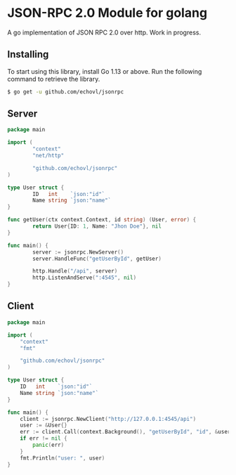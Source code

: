# JSON-RPC 2.0 Module for golang

A go implementation of JSON RPC 2.0 over http. Work in progress.

## Installing

To start using this library, install Go 1.13 or above. Run the following command to retrieve the library.

```sh
$ go get -u github.com/echovl/jsonrpc
```

## Server

```go
package main

import (
        "context"
        "net/http"

        "github.com/echovl/jsonrpc"
)

type User struct {
        ID   int    `json:"id"`
        Name string `json:"name"`
}

func getUser(ctx context.Context, id string) (User, error) {
        return User{ID: 1, Name: "Jhon Doe"}, nil
}

func main() {
        server := jsonrpc.NewServer()
        server.HandleFunc("getUserById", getUser)

        http.Handle("/api", server)
        http.ListenAndServe(":4545", nil)
}

```
## Client

```go
package main

import (
	"context"
	"fmt"

	"github.com/echovl/jsonrpc"
)

type User struct {
	ID   int    `json:"id"`
	Name string `json:"name"`
}

func main() {
	client := jsonrpc.NewClient("http://127.0.0.1:4545/api")
	user := &User{}
	err := client.Call(context.Background(), "getUserById", "id", &user)
	if err != nil {
		panic(err)
	}
	fmt.Println("user: ", user)
}
```
